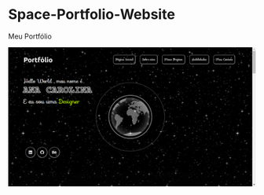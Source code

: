# Space-Portfolio-Website
Meu Portfólio

<img src="https://github.com/devartes/Space-Portfolio-Website/blob/main/site.png">
